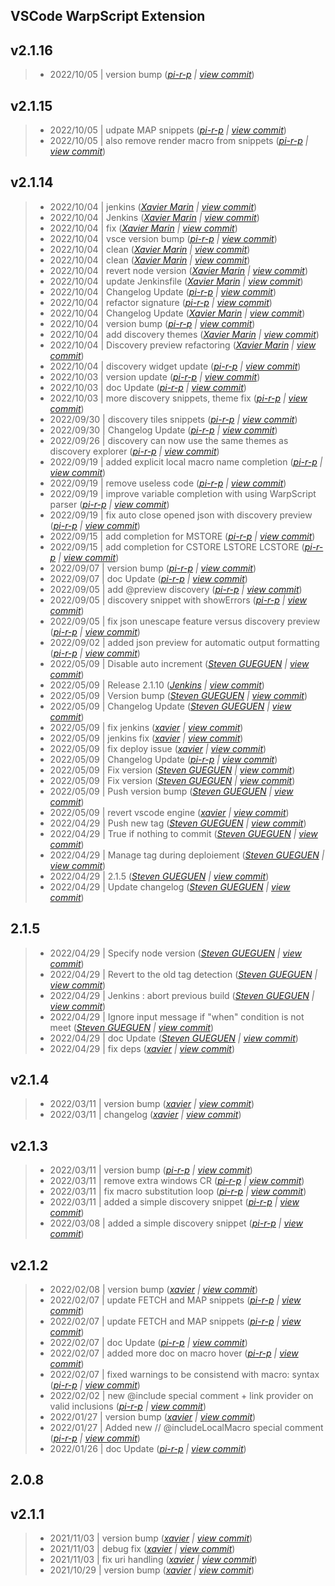 VSCode WarpScript Extension
---

## v2.1.16

> +  2022/10/05  | version bump  (*[pi-r-p](pierre.papin@senx.io) | [view commit](https://github.com/senx/VSCode-WarpScriptLanguage/commit/b0001d29ad626a34cd1551a93a5ecceb4f4b7471)*)

## v2.1.15

> +  2022/10/05  | udpate MAP snippets  (*[pi-r-p](pierre.papin@senx.io) | [view commit](https://github.com/senx/VSCode-WarpScriptLanguage/commit/a85733c51acee916621ad820623b1044801fec14)*)
> +  2022/10/05  | also remove render macro from snippets  (*[pi-r-p](pierre.papin@senx.io) | [view commit](https://github.com/senx/VSCode-WarpScriptLanguage/commit/1b32504fc231aa06d88e5536648cc68b8663cae2)*)

## v2.1.14

> +  2022/10/04  | jenkins  (*[Xavier Marin](xavier.marin@senx.io) | [view commit](https://github.com/senx/VSCode-WarpScriptLanguage/commit/d50d154afa79678ea29524ddb455fef2790be6a0)*)
> +  2022/10/04  | Jenkins  (*[Xavier Marin](xavier.marin@senx.io) | [view commit](https://github.com/senx/VSCode-WarpScriptLanguage/commit/3226b8c12a45167692be1cea587a6048ae6930e1)*)
> +  2022/10/04  | fix  (*[Xavier Marin](xavier.marin@senx.io) | [view commit](https://github.com/senx/VSCode-WarpScriptLanguage/commit/c12002744c52907aef1152215f45b7d011eb84b8)*)
> +  2022/10/04  | vsce version bump  (*[pi-r-p](pierre.papin@senx.io) | [view commit](https://github.com/senx/VSCode-WarpScriptLanguage/commit/c07d9c80bb844ccd690a4e042dbdd95a6a7e9162)*)
> +  2022/10/04  | clean  (*[Xavier Marin](xavier.marin@senx.io) | [view commit](https://github.com/senx/VSCode-WarpScriptLanguage/commit/c268d8bc38f486bdc89f90425eccf184b0b7ff6f)*)
> +  2022/10/04  | clean  (*[Xavier Marin](xavier.marin@senx.io) | [view commit](https://github.com/senx/VSCode-WarpScriptLanguage/commit/995779f6bb9d576f957dad3cf09984f9b32ffc62)*)
> +  2022/10/04  | revert node version  (*[Xavier Marin](xavier.marin@senx.io) | [view commit](https://github.com/senx/VSCode-WarpScriptLanguage/commit/8f9f34f36f996d9070cb4e1a2fdb5c5dc75b4c71)*)
> +  2022/10/04  | update Jenkinsfile  (*[Xavier Marin](xavier.marin@senx.io) | [view commit](https://github.com/senx/VSCode-WarpScriptLanguage/commit/e03e24f1115bc6d15af1f9edc9e6e5839094612c)*)
> +  2022/10/04  | Changelog Update  (*[pi-r-p](pierre.papin@senx.io) | [view commit](https://github.com/senx/VSCode-WarpScriptLanguage/commit/150f6b02fdbaed6eccf9e82cabc6bc014dec6351)*)
> +  2022/10/04  | refactor signature  (*[pi-r-p](pierre.papin@senx.io) | [view commit](https://github.com/senx/VSCode-WarpScriptLanguage/commit/38d97b9681d21654fb9f8589be0601d91760ca07)*)
> +  2022/10/04  | Changelog Update  (*[Xavier Marin](xavier.marin@senx.io) | [view commit](https://github.com/senx/VSCode-WarpScriptLanguage/commit/047737453a80983a8a4853be83e5d4f986035be1)*)
> +  2022/10/04  | version bump  (*[pi-r-p](pierre.papin@senx.io) | [view commit](https://github.com/senx/VSCode-WarpScriptLanguage/commit/322aacba778272a1cc2b134de5dd5e2d61510ba6)*)
> +  2022/10/04  | add discovery themes  (*[Xavier Marin](xavier.marin@senx.io) | [view commit](https://github.com/senx/VSCode-WarpScriptLanguage/commit/b6669c0c8fc3ed1907a8fe3f06f6732a72a082be)*)
> +  2022/10/04  | Discovery preview refactoring  (*[Xavier Marin](xavier.marin@senx.io) | [view commit](https://github.com/senx/VSCode-WarpScriptLanguage/commit/929907af6c32f49c20e1f05f4dc20a103ec9c328)*)
> +  2022/10/04  | discovery widget update  (*[pi-r-p](pierre.papin@senx.io) | [view commit](https://github.com/senx/VSCode-WarpScriptLanguage/commit/c9e458324e4856f739adceabf385836a3d45cbc6)*)
> +  2022/10/03  | version update  (*[pi-r-p](pierre.papin@senx.io) | [view commit](https://github.com/senx/VSCode-WarpScriptLanguage/commit/f12861df727bd23ae29fec1a9d488b5647b23b8d)*)
> +  2022/10/03  | doc Update  (*[pi-r-p](pierre.papin@senx.io) | [view commit](https://github.com/senx/VSCode-WarpScriptLanguage/commit/98af7e05b302e3703b2e6bb261ba6e3b113c95c9)*)
> +  2022/10/03  | more discovery snippets, theme fix  (*[pi-r-p](pierre.papin@senx.io) | [view commit](https://github.com/senx/VSCode-WarpScriptLanguage/commit/4312071618724b6ec443bcb7bde41629eb26d6d5)*)
> +  2022/09/30  | discovery tiles snippets  (*[pi-r-p](pierre.papin@senx.io) | [view commit](https://github.com/senx/VSCode-WarpScriptLanguage/commit/6118577c143d996635923aff8a3aef4072296097)*)
> +  2022/09/30  | Changelog Update  (*[pi-r-p](pierre.papin@senx.io) | [view commit](https://github.com/senx/VSCode-WarpScriptLanguage/commit/1368e998a39f472a63c4086ad91a1397225b01e9)*)
> +  2022/09/26  | discovery can now use the same themes as discovery explorer  (*[pi-r-p](pierre.papin@senx.io) | [view commit](https://github.com/senx/VSCode-WarpScriptLanguage/commit/de18c80efeed9652151cbdec3ecd8c071e296f98)*)
> +  2022/09/19  | added explicit local macro name completion  (*[pi-r-p](pierre.papin@senx.io) | [view commit](https://github.com/senx/VSCode-WarpScriptLanguage/commit/fb00c31a6533564e9865de51a686884fb246d2a8)*)
> +  2022/09/19  | remove useless code  (*[pi-r-p](pierre.papin@senx.io) | [view commit](https://github.com/senx/VSCode-WarpScriptLanguage/commit/982e03e433cdc0f9fb44c883966943bad63940d3)*)
> +  2022/09/19  | improve variable completion with using WarpScript parser  (*[pi-r-p](pierre.papin@senx.io) | [view commit](https://github.com/senx/VSCode-WarpScriptLanguage/commit/8ff40d7e8fcb110a417d79495bd0cb6a35609b7e)*)
> +  2022/09/19  | fix auto close opened json with discovery preview  (*[pi-r-p](pierre.papin@senx.io) | [view commit](https://github.com/senx/VSCode-WarpScriptLanguage/commit/0da6f797f77988483fce1688d74cf9ac959694b6)*)
> +  2022/09/15  | add completion for MSTORE  (*[pi-r-p](pierre.papin@senx.io) | [view commit](https://github.com/senx/VSCode-WarpScriptLanguage/commit/f93a4216e25af4df85b0c2e6222b7bee9b7432aa)*)
> +  2022/09/15  | add completion for CSTORE LSTORE LCSTORE  (*[pi-r-p](pierre.papin@senx.io) | [view commit](https://github.com/senx/VSCode-WarpScriptLanguage/commit/97682437947128657030de9446096799971426c4)*)
> +  2022/09/07  | version bump  (*[pi-r-p](pierre.papin@senx.io) | [view commit](https://github.com/senx/VSCode-WarpScriptLanguage/commit/1179801b74367e4d64975bdd07446ebbc5a19cc3)*)
> +  2022/09/07  | doc Update  (*[pi-r-p](pierre.papin@senx.io) | [view commit](https://github.com/senx/VSCode-WarpScriptLanguage/commit/527b117c485ba10577af2b28ad8b2b7e9e322431)*)
> +  2022/09/05  | add @preview discovery  (*[pi-r-p](pierre.papin@senx.io) | [view commit](https://github.com/senx/VSCode-WarpScriptLanguage/commit/6db37ff8d56bbffe86d17acf7dab936e64b1b918)*)
> +  2022/09/05  | discovery snippet with showErrors  (*[pi-r-p](pierre.papin@senx.io) | [view commit](https://github.com/senx/VSCode-WarpScriptLanguage/commit/00dbd56bff5a976313a980e494706ef87f2d78c0)*)
> +  2022/09/05  | fix json unescape feature versus discovery preview  (*[pi-r-p](pierre.papin@senx.io) | [view commit](https://github.com/senx/VSCode-WarpScriptLanguage/commit/295d75e3ce32d9cd984adfabfa928d28f98a51ff)*)
> +  2022/09/02  | added json preview for automatic output formatting  (*[pi-r-p](pierre.papin@senx.io) | [view commit](https://github.com/senx/VSCode-WarpScriptLanguage/commit/c134f092a04fc6cbff01489b2a54f2d719dc0c14)*)
> +  2022/05/09  | Disable auto increment  (*[Steven GUEGUEN](steven.gueguen@senx.io) | [view commit](https://github.com/senx/VSCode-WarpScriptLanguage/commit/02d04f391b9da0e6945de09ae3a75109e72f26d9)*)
> +  2022/05/09  | Release 2.1.10  (*[Jenkins](jenkins@senx.io) | [view commit](https://github.com/senx/VSCode-WarpScriptLanguage/commit/1588b3c082cca76233ca05997a285a3887010806)*)
> +  2022/05/09  | Version bump  (*[Steven GUEGUEN](steven.gueguen@senx.io) | [view commit](https://github.com/senx/VSCode-WarpScriptLanguage/commit/1403ec53ab3e0afb4c15a4938087379f2997a3bb)*)
> +  2022/05/09  | Changelog Update  (*[Steven GUEGUEN](steven.gueguen@senx.io) | [view commit](https://github.com/senx/VSCode-WarpScriptLanguage/commit/72a3d58dd704cd16ffe3d8ba3d2bc64d0b86dead)*)
> +  2022/05/09  | fix jenkins  (*[xavier](marin.xavier@gmail.com) | [view commit](https://github.com/senx/VSCode-WarpScriptLanguage/commit/c1717d83442f83cac41bfb5314bec66554b9fa03)*)
> +  2022/05/09  | jenkins fix  (*[xavier](marin.xavier@gmail.com) | [view commit](https://github.com/senx/VSCode-WarpScriptLanguage/commit/784c82740c531dfefb0a326aed9aabfd268b403c)*)
> +  2022/05/09  | fix deploy issue  (*[xavier](marin.xavier@gmail.com) | [view commit](https://github.com/senx/VSCode-WarpScriptLanguage/commit/bd944a9ab9cf983d2707f0a0df3a6e7270f64726)*)
> +  2022/05/09  | Changelog Update  (*[pi-r-p](pierre.papin@senx.io) | [view commit](https://github.com/senx/VSCode-WarpScriptLanguage/commit/1be0544ba1c7e2726995c29ae2ab4422f2ea6a6a)*)
> +  2022/05/09  | Fix version  (*[Steven GUEGUEN](steven.gueguen@senx.io) | [view commit](https://github.com/senx/VSCode-WarpScriptLanguage/commit/a1030c0cf7e829df83c0d23d56cc9a66df5b1b46)*)
> +  2022/05/09  | Fix version  (*[Steven GUEGUEN](steven.gueguen@senx.io) | [view commit](https://github.com/senx/VSCode-WarpScriptLanguage/commit/fac37f8f74704c95bf3d2a8461ce6dc0de8457b6)*)
> +  2022/05/09  | Push version bump  (*[Steven GUEGUEN](steven.gueguen@senx.io) | [view commit](https://github.com/senx/VSCode-WarpScriptLanguage/commit/303baf1fca5a6236aeebc9b33cbe2be8beeb6578)*)
> +  2022/05/09  | revert vscode engine  (*[xavier](marin.xavier@gmail.com) | [view commit](https://github.com/senx/VSCode-WarpScriptLanguage/commit/ccf47839c4a1593ac421450845bf0005f335f4c0)*)
> +  2022/04/29  | Push new tag  (*[Steven GUEGUEN](steven.gueguen@senx.io) | [view commit](https://github.com/senx/VSCode-WarpScriptLanguage/commit/eb5946dd0c085d5f8b25c40b60d1277f583a266d)*)
> +  2022/04/29  | True if nothing to commit  (*[Steven GUEGUEN](steven.gueguen@senx.io) | [view commit](https://github.com/senx/VSCode-WarpScriptLanguage/commit/ce468442b68704f4b5df980f19365768897e311b)*)
> +  2022/04/29  | Manage tag during deploiement  (*[Steven GUEGUEN](steven.gueguen@senx.io) | [view commit](https://github.com/senx/VSCode-WarpScriptLanguage/commit/65c9cec97b6246ecf5c8e01db004ec52d8fd1bde)*)
> +  2022/04/29  | 2.1.5  (*[Steven GUEGUEN](steven.gueguen@senx.io) | [view commit](https://github.com/senx/VSCode-WarpScriptLanguage/commit/646b867a17adbe81be98293158695fce75ee4e78)*)
> +  2022/04/29  | Update changelog  (*[Steven GUEGUEN](steven.gueguen@senx.io) | [view commit](https://github.com/senx/VSCode-WarpScriptLanguage/commit/bd36d8540f330dba980eb688c5144643bbd13ce1)*)

## 2.1.5

> +  2022/04/29  | Specify node version  (*[Steven GUEGUEN](steven.gueguen@senx.io) | [view commit](https://github.com/senx/VSCode-WarpScriptLanguage/commit/b16334ad0d21bd80f4d397215a36ae6cfcfdae18)*)
> +  2022/04/29  | Revert to the old tag detection  (*[Steven GUEGUEN](steven.gueguen@senx.io) | [view commit](https://github.com/senx/VSCode-WarpScriptLanguage/commit/1e1268ae1bed749f2fc87e4b4e346d3fb6ea2cce)*)
> +  2022/04/29  | Jenkins : abort previous build  (*[Steven GUEGUEN](steven.gueguen@senx.io) | [view commit](https://github.com/senx/VSCode-WarpScriptLanguage/commit/74654d365a5cfd556733cbc6fb4b79bed58a750c)*)
> +  2022/04/29  | Ignore input message if "when" condition is not meet  (*[Steven GUEGUEN](steven.gueguen@senx.io) | [view commit](https://github.com/senx/VSCode-WarpScriptLanguage/commit/5ae9c5fb38e2dc2fc54f7886349f272d34c94004)*)
> +  2022/04/29  | doc Update  (*[Steven GUEGUEN](steven.gueguen@senx.io) | [view commit](https://github.com/senx/VSCode-WarpScriptLanguage/commit/c837809e609411c72beea16cdebc61e83694f7df)*)
> +  2022/04/29  | fix deps  (*[xavier](marin.xavier@gmail.com) | [view commit](https://github.com/senx/VSCode-WarpScriptLanguage/commit/463623c903d7691fd876ee3b558c188d1eee9e1b)*)

## v2.1.4

> +  2022/03/11  | version bump  (*[xavier](marin.xavier@gmail.com) | [view commit](https://github.com/senx/VSCode-WarpScriptLanguage/commit/c8ecc177046c6a64163a9ec5071cc042ad6f6dab)*)
> +  2022/03/11  | changelog  (*[xavier](marin.xavier@gmail.com) | [view commit](https://github.com/senx/VSCode-WarpScriptLanguage/commit/2133943f0aa5bbbbe145a6b138f078df490f816d)*)

## v2.1.3

> +  2022/03/11  | version bump  (*[pi-r-p](pierre.papin@senx.io) | [view commit](https://github.com/senx/VSCode-WarpScriptLanguage/commit/79a1cde18c17d4d3d8906f78293c4f8aea9639e2)*)
> +  2022/03/11  | remove extra windows CR  (*[pi-r-p](pierre.papin@senx.io) | [view commit](https://github.com/senx/VSCode-WarpScriptLanguage/commit/4ba91c81854baf206404613920fa16b9ea025382)*)
> +  2022/03/11  | fix macro substitution loop  (*[pi-r-p](pierre.papin@senx.io) | [view commit](https://github.com/senx/VSCode-WarpScriptLanguage/commit/3e805789a4e28e703c08caf85e3d33f8ee6dd14e)*)
> +  2022/03/11  | added a simple discovery snippet  (*[pi-r-p](pierre.papin@senx.io) | [view commit](https://github.com/senx/VSCode-WarpScriptLanguage/commit/05d32ec5f8f8905b7d0e01a870fa0cbf52e15b83)*)
> +  2022/03/08  | added a simple discovery snippet  (*[pi-r-p](pierre.papin@senx.io) | [view commit](https://github.com/senx/VSCode-WarpScriptLanguage/commit/4adbc47791a7755e6f97244b3252b1da233e415d)*)

## v2.1.2

> +  2022/02/08  | version bump  (*[xavier](marin.xavier@gmail.com) | [view commit](https://github.com/senx/VSCode-WarpScriptLanguage/commit/1adf3a58bca3d5a670c3625cfc4a25af01715d9b)*)
> +  2022/02/07  | update FETCH and MAP snippets  (*[pi-r-p](pierre.papin@senx.io) | [view commit](https://github.com/senx/VSCode-WarpScriptLanguage/commit/95fb7b4b3b58314cab9ed3ab92b6db4cdfcbd2f2)*)
> +  2022/02/07  | update FETCH and MAP snippets  (*[pi-r-p](pierre.papin@senx.io) | [view commit](https://github.com/senx/VSCode-WarpScriptLanguage/commit/44b901665a542bfc8abcb5c7944a5c6c7f0ee351)*)
> +  2022/02/07  | doc Update  (*[pi-r-p](pierre.papin@senx.io) | [view commit](https://github.com/senx/VSCode-WarpScriptLanguage/commit/6603a2cbb431f92e6479bd3479ed7208bd409b09)*)
> +  2022/02/07  | added more doc on macro hover  (*[pi-r-p](pierre.papin@senx.io) | [view commit](https://github.com/senx/VSCode-WarpScriptLanguage/commit/04702b9979606551fa6c4801219c2fb4468e97ce)*)
> +  2022/02/07  | fixed warnings to be consistend with macro: syntax  (*[pi-r-p](pierre.papin@senx.io) | [view commit](https://github.com/senx/VSCode-WarpScriptLanguage/commit/52c47c77dd2d092cbbf4f7e3202e92c5b8ef2151)*)
> +  2022/02/02  | new @include special comment + link provider on valid inclusions  (*[pi-r-p](pierre.papin@senx.io) | [view commit](https://github.com/senx/VSCode-WarpScriptLanguage/commit/946302d90755fa9cace9564793e59ab4c65e63da)*)
> +  2022/01/27  | version bump  (*[xavier](marin.xavier@gmail.com) | [view commit](https://github.com/senx/VSCode-WarpScriptLanguage/commit/8ae1d32916d2eec37b3466038f7087e0ac1529ae)*)
> +  2022/01/27  | Added new // @includeLocalMacro special comment  (*[pi-r-p](pierre.papin@senx.io) | [view commit](https://github.com/senx/VSCode-WarpScriptLanguage/commit/ca199690e1fa1b8508dcb6fb9d1b4018b684ed14)*)
> +  2022/01/26  | doc Update  (*[pi-r-p](pierre.papin@senx.io) | [view commit](https://github.com/senx/VSCode-WarpScriptLanguage/commit/f21662ae69f2b88ca65c8519e590e43d8e8d1402)*)

## 2.0.8


## v2.1.1

> +  2021/11/03  | version bump  (*[xavier](marin.xavier@gmail.com) | [view commit](https://github.com/senx/VSCode-WarpScriptLanguage/commit/21c18e0b23d7fc62132b7e4f5c0e2185a7fd86a1)*)
> +  2021/11/03  | debug fix  (*[xavier](marin.xavier@gmail.com) | [view commit](https://github.com/senx/VSCode-WarpScriptLanguage/commit/24e04aed3ad8ff80536ab4845740dcb7397eb428)*)
> +  2021/11/03  | fix uri handling  (*[xavier](marin.xavier@gmail.com) | [view commit](https://github.com/senx/VSCode-WarpScriptLanguage/commit/c62cca198e80364c6ca53f628caffcdde07eca19)*)
> +  2021/10/29  | version bump  (*[xavier](marin.xavier@gmail.com) | [view commit](https://github.com/senx/VSCode-WarpScriptLanguage/commit/ceb83a1c81e2dcc49462125966f05c14499fabc6)*)


